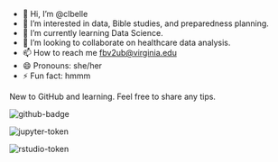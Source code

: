- 👋 Hi, I’m @clbelle
- 👀 I’m interested in data, Bible studies, and preparedness planning.
- 🌱 I’m currently learning Data Science.
- 💞️ I’m looking to collaborate on healthcare data analysis.
- 📫 How to reach me fbv2ub@virginia.edu
- 😄 Pronouns: she/her
- ⚡ Fun fact: hmmm

New to GitHub and learning. Feel free to share any tips.

<!---
clbelle/clbelle is a ✨ special ✨ repository because its `README.md` (this file) appears on your GitHub profile.
You can click the Preview link to take a look at your changes.
--->

![github-badge](https://github.com/user-attachments/assets/9a2f6189-9292-43b1-b7a6-1c96dc1e9a7a)

![jupyter-token](https://github.com/user-attachments/assets/52cb20a7-4289-4bd8-9589-d4aad1b481e4)

![rstudio-token](https://github.com/user-attachments/assets/e646a27f-7616-473d-aa12-51b996b25bd2)
